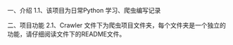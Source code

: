 一、介绍
    1.1、该项目为日常Python 学习、爬虫编写记录

二、项目功能
    2.1、Crawler 文件下为爬虫项目文件夹，每个文件夹是一个独立的功能，请仔细阅读文件下的README文件。
